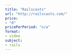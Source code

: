 ```yaml
---
title: "Railscasts"
url: "http://railscasts.com/"
price: 
- "0"
pricePerPeriod: "n/a"
format: 
- video
subject: 
- rails
---
```

